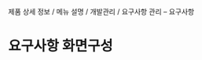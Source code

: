 <!--breadcrumb:제품 상세 정보 / 메뉴 설명 / 개발관리 / 요구사항 관리 – 요구사항--><span class="md-breadcrumb">제품 상세 정보 / 메뉴 설명 / 개발관리 / 요구사항 관리 – 요구사항</span>
# 요구사항 화면구성
